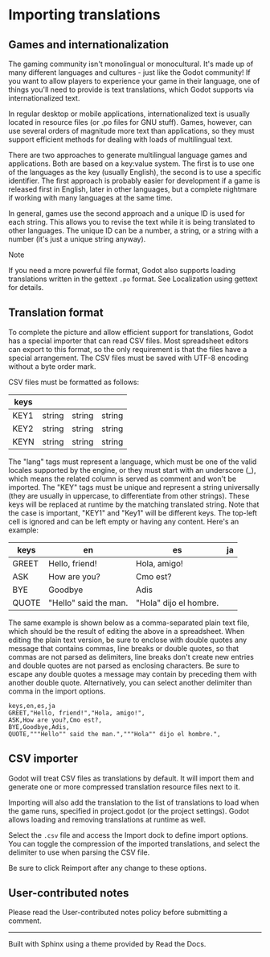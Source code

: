 # Importing translations

## Games and internationalization

The gaming community isn't monolingual or monocultural. It's made up of many
different languages and cultures - just like the Godot community! If you want
to allow players to experience your game in their language, one of things
you'll need to provide is text translations, which Godot supports via
internationalized text.

In regular desktop or mobile applications, internationalized text is usually
located in resource files (or .po files for GNU stuff). Games, however, can
use several orders of magnitude more text than applications, so they must
support efficient methods for dealing with loads of multilingual text.

There are two approaches to generate multilingual language games and
applications. Both are based on a key:value system. The first is to use one of
the languages as the key (usually English), the second is to use a specific
identifier. The first approach is probably easier for development if a game is
released first in English, later in other languages, but a complete nightmare
if working with many languages at the same time.

In general, games use the second approach and a unique ID is used for each
string. This allows you to revise the text while it is being translated to
other languages. The unique ID can be a number, a string, or a string with a
number (it's just a unique string anyway).

Note

If you need a more powerful file format, Godot also supports loading
translations written in the gettext `.po` format. See Localization using
gettext for details.

## Translation format

To complete the picture and allow efficient support for translations, Godot
has a special importer that can read CSV files. Most spreadsheet editors can
export to this format, so the only requirement is that the files have a
special arrangement. The CSV files must be saved with UTF-8 encoding without a
byte order mark.

CSV files must be formatted as follows:

keys | <lang1> | <lang2> | <langN>  
---|---|---|---  
KEY1 | string | string | string  
KEY2 | string | string | string  
KEYN | string | string | string  
  
The "lang" tags must represent a language, which must be one of the valid
locales supported by the engine, or they must start with an underscore (_),
which means the related column is served as comment and won't be imported. The
"KEY" tags must be unique and represent a string universally (they are usually
in uppercase, to differentiate from other strings). These keys will be
replaced at runtime by the matching translated string. Note that the case is
important, "KEY1" and "Key1" will be different keys. The top-left cell is
ignored and can be left empty or having any content. Here's an example:

keys | en | es | ja  
---|---|---|---  
GREET | Hello, friend! | Hola, amigo! |   
ASK | How are you? | Cmo est? |   
BYE | Goodbye | Adis |   
QUOTE | "Hello" said the man. | "Hola" dijo el hombre. |   
  
The same example is shown below as a comma-separated plain text file, which
should be the result of editing the above in a spreadsheet. When editing the
plain text version, be sure to enclose with double quotes any message that
contains commas, line breaks or double quotes, so that commas are not parsed
as delimiters, line breaks don't create new entries and double quotes are not
parsed as enclosing characters. Be sure to escape any double quotes a message
may contain by preceding them with another double quote. Alternatively, you
can select another delimiter than comma in the import options.

    
    
    keys,en,es,ja
    GREET,"Hello, friend!","Hola, amigo!",
    ASK,How are you?,Cmo est?,
    BYE,Goodbye,Adis,
    QUOTE,"""Hello"" said the man.","""Hola"" dijo el hombre.",
    

## CSV importer

Godot will treat CSV files as translations by default. It will import them and
generate one or more compressed translation resource files next to it.

Importing will also add the translation to the list of translations to load
when the game runs, specified in project.godot (or the project settings).
Godot allows loading and removing translations at runtime as well.

Select the `.csv` file and access the Import dock to define import options.
You can toggle the compression of the imported translations, and select the
delimiter to use when parsing the CSV file.

Be sure to click Reimport after any change to these options.

## User-contributed notes

Please read the User-contributed notes policy before submitting a comment.

* * *

Built with Sphinx using a theme provided by Read the Docs.

